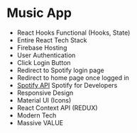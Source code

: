 # Music App

- React Hooks Functional (Hooks, State)
- Entire React Tech Stack
- Firebase Hosting
- User Authentication
 - Click Login Button
 - Redirect to Spotify login page
 - Redirect to home page once logged in
- [Spotify API](https://developer.spotify.com/dashboard/) Spotify for Developers
- Responsive Design
- Material UI (Icons)
- React Context API (REDUX)
- Modern Tech
- Massive VALUE
